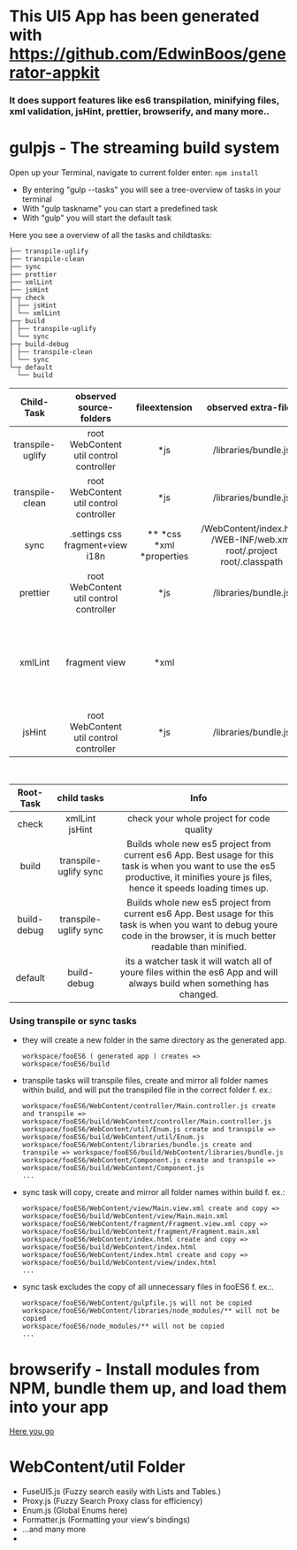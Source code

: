# This UI5 App has been generated with https://github.com/EdwinBoos/generator-appkit


<h3> It does support features like es6 transpilation, minifying files, xml validation, jsHint, prettier, browserify, and many more.. </h3>

# gulpjs - The streaming build system 



Open up your Terminal, navigate to current folder enter: ```npm install ```
*  By entering "gulp --tasks" you will see a tree-overview of tasks in your terminal 
* With "gulp taskname" you can start a predefined task 
* With "gulp" you will start the default task

Here you see a overview of all the tasks and childtasks:

```
├── transpile-uglify 
├── transpile-clean
├── sync
├── prettier
├── xmlLint
├── jsHint
├─┬ check
│ ├── jsHint
│ └── xmlLint
├─┬ build
│ ├── transpile-uglify
│ └── sync
├─┬ build-debug
│ ├── transpile-clean
│ └── sync
└─┬ default
  └── build 
```



| Child-Task | observed source-folders | fileextension | observed extra-files | action |
| :-----: | :-: | :-: | :-: |:-: |
| transpile-uglify  | root WebContent util control controller | *js | /libraries/bundle.js | Transpiles all es6 files back to es5 (minified/uglified) |
| transpile-clean  | root WebContent util control controller | *js | /libraries/bundle.js | Transpiles all es6 files back to es5 |
| sync | .settings  css fragment+view i18n | ** *css *xml *properties  | /WebContent/index.html /WEB-INF/web.xml root/.project root/.classpath |  Copies  all necessary files from ES6 to ES5 folder |
| prettier  | root WebContent util control controller | *js | /libraries/bundle.js | Prettify your es6 project |
| xmlLint | fragment view | *xml | | Parses all your xml-views and xml-fragments and gives a more detailed error than the ui5 framework ( with line and char )
| jsHint  | root WebContent util control controller | *js | /libraries/bundle.js | Code-Quality Tool that checks your js-code quality.

<br>

| Root-Task | child tasks | Info |
| :-----: | :-: | :-: |
| check | xmlLint jsHint | check your whole project for code quality 
| build | transpile-uglify sync | Builds whole new es5 project from current es6 App. Best usage for this task is when you want to use the es5 productive, it minifies youre js files, hence it speeds loading times up.
| build-debug | transpile-uglify sync | Builds whole new es5 project from current es6 App. Best usage for this task is when you want to debug youre code in the browser, it is much better readable than minified.
| default | build-debug | its a watcher task it will watch all of youre files within the es6 App and will always build when something has changed.

<h3> Using transpile or sync tasks </h3>

- they will create a new folder in the same directory as the generated app.

   ``` workspace/fooES6 ( generated app ) creates => workspace/fooES6/build ```
   
   
- transpile tasks will transpile files, create and mirror all folder names within build, and will put the transpiled file in the correct folder f. ex.:
   
   ``` workspace/fooES6/WebContent/controller/Main.controller.js create and transpile => workspace/fooES6/build/WebContent/controller/Main.controller.js ```<br> 
   ``` workspace/fooES6/WebContent/util/Enum.js create and transpile => workspace/fooES6/build/WebContent/util/Enum.js ``` <br>
   ``` workspace/fooES6/WebContent/libraries/bundle.js create and transpile => workspace/fooES6/build/WebContent/libraries/bundle.js ```  <br>
   ``` workspace/fooES6/WebContent/Component.js create and transpile => workspace/fooES6/build/WebContent/Component.js ``` <br>
   ``` ... ```

-  sync task will copy, create and mirror all folder names within build f. ex.: 
 
   ``` workspace/fooES6/WebContent/view/Main.view.xml create and copy => workspace/fooES6/build/WebContent/view/Main.main.xml ```   <br> 
   ``` workspace/fooES6/WebContent/fragment/Fragment.view.xml copy => workspace/fooES6/build/WebContent/fragment/Fragment.main.xml ```   <br> 
   ``` workspace/fooES6/WebContent/index.html create and copy => workspace/fooES6/build/WebContent/index.html ```    <br>
   ``` workspace/fooES6/WebContent/index.html create and copy => workspace/fooES6/build/WebContent/view/index.html ``` <br>
   ``` ... ```

- sync task excludes the copy of all unnecessary files in fooES6 f. ex.:.

   ``` workspace/fooES6/WebContent/gulpfile.js will not be copied ```   <br>
   ``` workspace/fooES6/WebContent/libraries/node_modules/** will not be copied ``` <br>
   ``` workspace/fooES6/node_modules/** will not be copied ``` <br> 
   ``` ... ```


# browserify - Install modules from NPM, bundle them up, and load them into your app

[Here you go](./WebContent/libraries/README.md)


  

# WebContent/util Folder

 * FuseUI5.js (Fuzzy search easily with Lists and Tables.)
 * Proxy.js (Fuzzy Search Proxy class for efficiency)
 * Enum.js (Global Enums here)
 * Formatter.js (Formatting your view's bindings)
 * ...and many more
 *    
